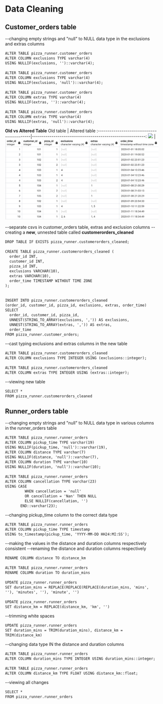# Data Cleaning

## Customer_orders table

--changing empty strings and "null" to NULL data type in the exclusions and extras columns

```
ALTER TABLE pizza_runner.customer_orders 
ALTER COLUMN exclusions TYPE varchar(4) 
USING NULLIF(exclusions, '')::varchar(4);

ALTER TABLE pizza_runner.customer_orders 
ALTER COLUMN exclusions TYPE varchar(4) 
USING NULLIF(exclusions, 'null')::varchar(4);

ALTER TABLE pizza_runner.customer_orders 
ALTER COLUMN extras TYPE varchar(4) 
USING NULLIF(extras, '')::varchar(4);

ALTER TABLE pizza_runner.customer_orders 
ALTER COLUMN extras TYPE varchar(4) 
USING NULLIF(extras, 'null')::varchar(4);
``` 


**Old vs Altered Table**
	Old table	  		    | 	Altered table
:-------------------------------------------|----------------------------------------------------------:
  ![](customer_orders_old.png)              | ![](customer_orders_altered.png)


--separate csvs in customer_orders table, extras and exclusion columns
--creating a **new**, unnested table called **customerorders_cleaned**
```
DROP TABLE IF EXISTS pizza_runner.customerorders_cleaned;

CREATE TABLE pizza_runner.customerorders_cleaned (
  order_id INT,
  customer_id INT,
  pizza_id INT,
  exclusions VARCHAR(10),
  extras VARCHAR(10),
  order_time TIMESTAMP WITHOUT TIME ZONE
);


INSERT INTO pizza_runner.customerorders_cleaned 
(order_id, customer_id, pizza_id, exclusions, extras, order_time)
SELECT 
  order_id, customer_id, pizza_id,
  UNNEST(STRING_TO_ARRAY(exclusions, ',')) AS exclusions,
  UNNEST(STRING_TO_ARRAY(extras, ',')) AS extras,
  order_time	
FROM pizza_runner.customer_orders;
```

--cast typing exclusions and extras columns in the new table
```
ALTER TABLE pizza_runner.customerorders_cleaned
ALTER COLUMN exclusions TYPE INTEGER USING (exclusions::integer);

ALTER TABLE pizza_runner.customerorders_cleaned
ALTER COLUMN extras TYPE INTEGER USING (extras::integer);
```

--viewing new table
```
SELECT *
FROM pizza_runner.customerorders_cleaned
```

## Runner_orders table

--changing empty strings and "null" to NULL data type in various columns in the runner_orders table
```
ALTER TABLE pizza_runner.runner_orders
ALTER COLUMN pickup_time TYPE varchar(19) 
USING NULLIF(pickup_time, 'null')::varchar(19),
ALTER COLUMN distance TYPE varchar(7)
USING NULLIF(distance, 'null')::varchar(7),
ALTER COLUMN duration TYPE varchar(10) 
USING NULLIF(duration, 'null')::varchar(10);

ALTER TABLE pizza_runner.runner_orders 
ALTER COLUMN cancellation TYPE varchar(23) 
USING CASE 
         WHEN cancellation = 'null'
		 OR cancellation = 'Nan' THEN NULL
         ELSE NULLIF(cancellation, '') 
       END::varchar(23);
```

--changing pickup_time column to the correct data type
```
ALTER TABLE pizza_runner.runner_orders
ALTER COLUMN pickup_time TYPE timestamp 
USING to_timestamp(pickup_time, 'YYYY-MM-DD HH24:MI:SS');
```

--making the values in the distance and duration columns respectively consistent
--renaming the distance and duration columns respectively
```ALTER TABLE pizza_runner.runner_orders
RENAME COLUMN distance TO distance_km

ALTER TABLE pizza_runner.runner_orders
RENAME COLUMN duration TO duration_mins

UPDATE pizza_runner.runner_orders
SET duration_mins = REPLACE(REPLACE(REPLACE(duration_mins, 'mins', ''), 'minutes', ''), 'minute', '')

UPDATE pizza_runner.runner_orders
SET distance_km = REPLACE(distance_km, 'km', '')
```

--trimming white spaces
```
UPDATE pizza_runner.runner_orders
SET duration_mins = TRIM(duration_mins), distance_km = TRIM(distance_km)
```

--changing data type IN the distance and duration columns
```
ALTER TABLE pizza_runner.runner_orders
ALTER COLUMN duration_mins TYPE INTEGER USING duration_mins::integer;

ALTER TABLE pizza_runner.runner_orders
ALTER COLUMN distance_km TYPE FLOAT USING distance_km::float;
```

--viewing all changes

```
SELECT *
FROM pizza_runner.runner_orders
```
